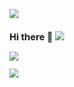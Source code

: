 ![](https://github.com/CHN-ChenYi/CHN-ChenYi/raw/master/chrome___dino_-Google_Chrome_2020-07-20_17-28-59_small.gif)

### Hi there 👋 ![](https://visitor-badge.laobi.icu/badge?page_id=CHN-ChenYi)

![](https://github-readme-stats.vercel.app/api?username=CHN-ChenYi&show_icons=true&hide_border=true)

![](https://github-readme-stats.vercel.app/api/top-langs/?username=CHN-ChenYi&layout=compact&langs_count=8)

<!--
**CHN-ChenYi/CHN-ChenYi** is a ✨ _special_ ✨ repository because its `README.md` (this file) appears on your GitHub profile.

Here are some ideas to get you started:

- 🔭 I’m currently working on ...
- 🌱 I’m currently learning ...
- 👯 I’m looking to collaborate on ...
- 🤔 I’m looking for help with ...
- 💬 Ask me about ...
- 📫 How to reach me: ...
- 😄 Pronouns: ...
- ⚡ Fun fact: ...
-->
